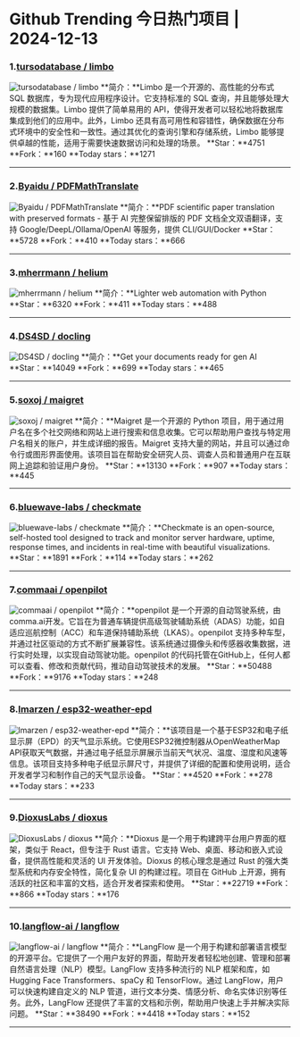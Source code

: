 # Github Trending 今日热门项目 | 2024-12-13
### 1.[tursodatabase / limbo](https://github.com/tursodatabase/limbo)

![tursodatabase / limbo](https://opengraph.githubassets.com/fa96de45ead265932b98c3f803ef4e0d2d571cf27dfa7457d487b910eae4d817/tursodatabase/limbo)
**简介：**Limbo 是一个开源的、高性能的分布式 SQL 数据库，专为现代应用程序设计。它支持标准的 SQL 查询，并且能够处理大规模的数据集。Limbo 提供了简单易用的 API，使得开发者可以轻松地将数据库集成到他们的应用中。此外，Limbo 还具有高可用性和容错性，确保数据在分布式环境中的安全性和一致性。通过其优化的查询引擎和存储系统，Limbo 能够提供卓越的性能，适用于需要快速数据访问和处理的场景。
**Star：**4751
**Fork：**160
**Today stars：**1271

---

### 2.[Byaidu / PDFMathTranslate](https://github.com/Byaidu/PDFMathTranslate)

![Byaidu / PDFMathTranslate](https://opengraph.githubassets.com/5919fc0c66b74633bd044a1f9274d0ec8790f8ca29df36bd1d57b221129cbde6/Byaidu/PDFMathTranslate)
**简介：**PDF scientific paper translation with preserved formats - 基于 AI 完整保留排版的 PDF 文档全文双语翻译，支持 Google/DeepL/Ollama/OpenAI 等服务，提供 CLI/GUI/Docker
**Star：**5728
**Fork：**410
**Today stars：**666

---

### 3.[mherrmann / helium](https://github.com/mherrmann/helium)

![mherrmann / helium](https://opengraph.githubassets.com/d05310b336137b358bf8f8ff9b58151f87989ebca173c4c2765695b093510d4a/mherrmann/helium)
**简介：**Lighter web automation with Python
**Star：**6320
**Fork：**411
**Today stars：**488

---

### 4.[DS4SD / docling](https://github.com/DS4SD/docling)

![DS4SD / docling](https://repository-images.githubusercontent.com/826168160/d3c8a8f9-af99-449f-856b-4ab9c897cce2)
**简介：**Get your documents ready for gen AI
**Star：**14049
**Fork：**699
**Today stars：**465

---

### 5.[soxoj / maigret](https://github.com/soxoj/maigret)

![soxoj / maigret](https://repository-images.githubusercontent.com/275386910/d6d7e536-6597-40dc-a204-391431ce57db)
**简介：**Maigret 是一个开源的 Python 项目，用于通过用户名在多个社交网络和网站上进行搜索和信息收集。它可以帮助用户查找与特定用户名相关的账户，并生成详细的报告。Maigret 支持大量的网站，并且可以通过命令行或图形界面使用。该项目旨在帮助安全研究人员、调查人员和普通用户在互联网上追踪和验证用户身份。
**Star：**13130
**Fork：**907
**Today stars：**445

---

### 6.[bluewave-labs / checkmate](https://github.com/bluewave-labs/checkmate)

![bluewave-labs / checkmate](https://repository-images.githubusercontent.com/793866369/d0a1ab96-c391-42a8-ae35-3fa3943ee8ba)
**简介：**Checkmate is an open-source, self-hosted tool designed to track and monitor server hardware, uptime, response times, and incidents in real-time with beautiful visualizations.
**Star：**1891
**Fork：**114
**Today stars：**262

---

### 7.[commaai / openpilot](https://github.com/commaai/openpilot)

![commaai / openpilot](https://repository-images.githubusercontent.com/74627617/107aa381-a61e-49ff-9a68-59b4fd315093)
**简介：**openpilot 是一个开源的自动驾驶系统，由comma.ai开发。它旨在为普通车辆提供高级驾驶辅助系统（ADAS）功能，如自适应巡航控制（ACC）和车道保持辅助系统（LKAS）。openpilot 支持多种车型，并通过社区驱动的方式不断扩展兼容性。该系统通过摄像头和传感器收集数据，进行实时处理，以实现自动驾驶功能。openpilot 的代码托管在GitHub上，任何人都可以查看、修改和贡献代码，推动自动驾驶技术的发展。
**Star：**50488
**Fork：**9176
**Today stars：**248

---

### 8.[lmarzen / esp32-weather-epd](https://github.com/lmarzen/esp32-weather-epd)

![lmarzen / esp32-weather-epd](https://opengraph.githubassets.com/17d3bc5ea1b3c4224f1339a184f39b440e06d657870abb9a9fbe771682a98820/lmarzen/esp32-weather-epd)
**简介：**该项目是一个基于ESP32和电子纸显示屏（EPD）的天气显示系统。它使用ESP32微控制器从OpenWeatherMap API获取天气数据，并通过电子纸显示屏展示当前天气状况、温度、湿度和风速等信息。该项目支持多种电子纸显示屏尺寸，并提供了详细的配置和使用说明，适合开发者学习和制作自己的天气显示设备。
**Star：**4520
**Fork：**278
**Today stars：**233

---

### 9.[DioxusLabs / dioxus](https://github.com/DioxusLabs/dioxus)

![DioxusLabs / dioxus](https://opengraph.githubassets.com/a2696d7cc5436514bf3f9206dd1517e4c255f2334508a4c9f439ec7d6e4cc8ec/DioxusLabs/dioxus)
**简介：**Dioxus 是一个用于构建跨平台用户界面的框架，类似于 React，但专注于 Rust 语言。它支持 Web、桌面、移动和嵌入式设备，提供高性能和灵活的 UI 开发体验。Dioxus 的核心理念是通过 Rust 的强大类型系统和内存安全特性，简化复杂 UI 的构建过程。项目在 GitHub 上开源，拥有活跃的社区和丰富的文档，适合开发者探索和使用。
**Star：**22719
**Fork：**866
**Today stars：**176

---

### 10.[langflow-ai / langflow](https://github.com/langflow-ai/langflow)

![langflow-ai / langflow](https://repository-images.githubusercontent.com/599320067/8f91143b-afb1-4e99-8847-68a666515728)
**简介：**LangFlow 是一个用于构建和部署语言模型的开源平台。它提供了一个用户友好的界面，帮助开发者轻松地创建、管理和部署自然语言处理（NLP）模型。LangFlow 支持多种流行的 NLP 框架和库，如 Hugging Face Transformers、spaCy 和 TensorFlow。通过 LangFlow，用户可以快速构建自定义的 NLP 管道，进行文本分类、情感分析、命名实体识别等任务。此外，LangFlow 还提供了丰富的文档和示例，帮助用户快速上手并解决实际问题。
**Star：**38490
**Fork：**4418
**Today stars：**152

---

